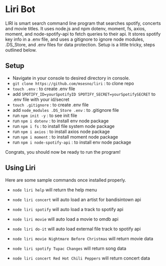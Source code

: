 # Liri Bot
LIRI is smart search command line program that searches spotify, concerts and movie titles. It uses node.js and npm dotenv, moment, fs, axios, moment, and node-spotify-api to fetch queries to their api. It stores spotify key info in a .env file, and uses a gitignore to ignore node modules, .DS_Store, and .env files for data protection. Setup is a little tricky, steps outlined below. 

## Setup
- Navigate in your console to desired directory in console. <br>
- ```git clone https://github.com/msesno/liri``` : to clone repo <br>
- ```touch .env``` : to create .env file <br>
- add ```SPOTIFY_ID=yourSpotifyID
SPOTIFY_SECRET=yourSpotifySECRET``` to .env file with your id/secret <br>
- ```touch .gitignore``` : to create .env file <br>
- add ```node_modules
.DS_Store
.env``` : to .gitignore file <br>
- run ```npm init -y``` : to see init file <br>
- run ```npm i dotenv``` : to install env node package <br>
- run ```npm i fs``` : to install file system node package <br>
- run ```npm i axios``` : to install axios node package <br>
- run ```npm i moment``` : to install moment node package <br>
- run ```npm i node-spotify-api``` : to install env node package <br>

Congrats, you should now be ready to run the program! 


## Using Liri
Here are some sample commands once installed properly. 

- ```node liri help``` will return the help menu
- ```node liri concert``` will auto load an artist for bandisintown api
- ```node liri spotify``` will auto load a track to spotify api
- ```node liri movie``` will auto load a movie to omdb api
- ```node liri do-it``` will auto load external file track to spotify api

- ```node liri movie Nightmare Before Christmas``` will return movie data
- ```node liri spotify Tupac Changes``` will return song data
- ```node liri concert Red Hot Chili Peppers``` will return concert data